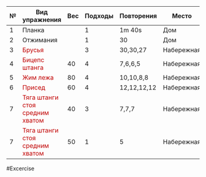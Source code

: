 
| №   | Вид упражнения                                               | Вес | Подходы | Повторения  | Место      |
| --- | ------------------------------------------------------------ | --- | ------- | ----------- | ---------- |
| 1   | Планка                                                       |     | 1       | 1m 40s      | Дом        |
| 2   | Отжимания                                                    |     | 1       | 30          | Дом        |
| 3   | <font color="#c00000">Брусья</font>                          |     | 3       | 30,30,27    | Набережная |
| 4   | <font color="#c00000">Бицепс штанга</font>                   | 40  | 4       | 7,6,6,5     | Набережная |
| 5   | <font color="#c00000">Жим лежа</font>                        | 80  | 4       | 10,10,8,8   | Набережная |
| 6   | <font color="#c00000">Присед</font>                          | 60  | 4       | 12,12,12,12 | Набережная |
| 7   | <font color="#c00000">Тяга штанги стоя средним хватом</font> | 40  | 3       | 7,7,7       | Набережная |
| 7   | <font color="#c00000">Тяга штанги стоя средним хватом</font> | 50  | 1       | 5           | Набережная |

#Excercise